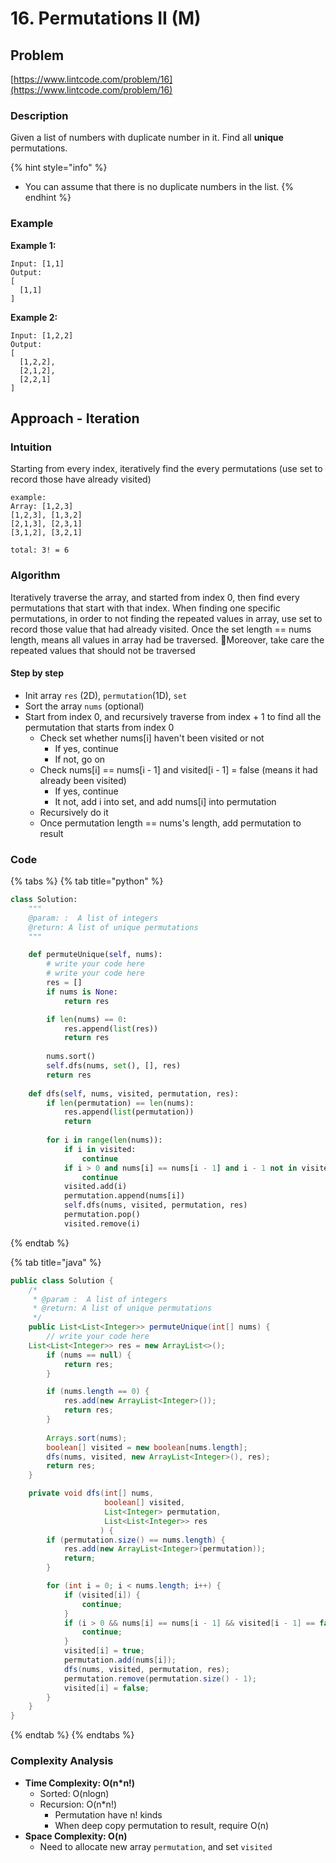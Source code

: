 # 16. Permutations II \(M\)

## Problem

[https://www.lintcode.com/problem/16](https://www.lintcode.com/problem/16)

### Description

Given a list of numbers with duplicate number in it. Find all **unique** permutations.

{% hint style="info" %}
* You can assume that there is no duplicate numbers in the list.
{% endhint %}

### Example

**Example 1:**

```text
Input: [1,1]
Output:
[
  [1,1]
]
```

**Example 2:**

```text
Input: [1,2,2]
Output:
[
  [1,2,2],
  [2,1,2],
  [2,2,1]
]
```

## Approach - Iteration

### Intuition

Starting from every index, iteratively find the every permutations \(use set to record those have already visited\)

```text
example: 
Array: [1,2,3] 
[1,2,3], [1,3,2]
[2,1,3], [2,3,1]
[3,1,2], [3,2,1]

total: 3! = 6
```

### Algorithm 

Iteratively traverse the array, and started from index 0, then find every permutations that start with that index. When finding one specific permutations, in order to not finding the repeated values in array, use set to record those value that had already visited. Once the set length == nums length, means all values in array had be traversed. Moreover, take care the repeated values that should not be traversed

#### Step by step

* Init array `res` \(2D\), `permutation`\(1D\), `set`
* Sort the array `nums` \(optional\)
* Start from index 0, and recursively traverse from index + 1 to find all the permutation that starts from index 0
  * Check set whether nums\[i\] haven't been visited or not
    * If yes, continue
    * If not, go on 
  * Check nums\[i\] == nums\[i - 1\] and visited\[i - 1\] = false \(means it had already been visited\)
    * If yes, continue
    * It not, add i into set, and add nums\[i\] into permutation
  * Recursively do it
  * Once permutation length == nums's length, add permutation to result

### Code

{% tabs %}
{% tab title="python" %}
```python
class Solution:
    """
    @param: :  A list of integers
    @return: A list of unique permutations
    """

    def permuteUnique(self, nums):
        # write your code here
        # write your code here
        res = []
        if nums is None:
            return res

        if len(nums) == 0:
            res.append(list(res))
            return res
        
        nums.sort()
        self.dfs(nums, set(), [], res)
        return res
    
    def dfs(self, nums, visited, permutation, res):
        if len(permutation) == len(nums):
            res.append(list(permutation))
            return 
        
        for i in range(len(nums)):
            if i in visited:
                continue
            if i > 0 and nums[i] == nums[i - 1] and i - 1 not in visited:
                continue
            visited.add(i)
            permutation.append(nums[i])
            self.dfs(nums, visited, permutation, res)
            permutation.pop()
            visited.remove(i)
```
{% endtab %}

{% tab title="java" %}
```java
public class Solution {
    /*
     * @param :  A list of integers
     * @return: A list of unique permutations
     */
    public List<List<Integer>> permuteUnique(int[] nums) {
        // write your code here
    List<List<Integer>> res = new ArrayList<>();
        if (nums == null) {
            return res;
        }

        if (nums.length == 0) {
            res.add(new ArrayList<Integer>());
            return res;
        }
         
        Arrays.sort(nums);
        boolean[] visited = new boolean[nums.length];
        dfs(nums, visited, new ArrayList<Integer>(), res);
        return res;
    }

    private void dfs(int[] nums,
                     boolean[] visited, 
                     List<Integer> permutation,
                     List<List<Integer>> res
                    ) {
        if (permutation.size() == nums.length) {
            res.add(new ArrayList<Integer>(permutation));
            return;
        }

        for (int i = 0; i < nums.length; i++) {
            if (visited[i]) {
                continue;
            }
            if (i > 0 && nums[i] == nums[i - 1] && visited[i - 1] == false) {
                continue;
            }
            visited[i] = true;
            permutation.add(nums[i]);
            dfs(nums, visited, permutation, res);
            permutation.remove(permutation.size() - 1);
            visited[i] = false;
        }
    }  
}
```
{% endtab %}
{% endtabs %}

### Complexity Analysis

* **Time Complexity: O\(n\*n!\)**
  * Sorted: O\(nlogn\)
  * Recursion: O\(n\*n!\)
    * Permutation have n! kinds
    * When deep copy permutation to result, require O\(n\)
* **Space Complexity: O\(n\)**
  * Need to allocate new array `permutation`, and set `visited` 

